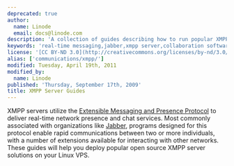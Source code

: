 ```yaml
---
deprecated: true
author:
  name: Linode
  email: docs@linode.com
description: 'A collection of guides describing how to run popular XMPP-based instant messaging systems on a Linux VPS.'
keywords: 'real-time messaging,jabber,xmpp server,collaboration software,chat software,linux jabber server'
license: '[CC BY-ND 3.0](http://creativecommons.org/licenses/by-nd/3.0/us/)'
alias: ['communications/xmpp/']
modified: Tuesday, April 19th, 2011
modified_by:
  name: Linode
published: 'Thursday, September 17th, 2009'
title: XMPP Server Guides
---
```


XMPP servers utilize the [Extensible Messaging and Presence Protocol](http://en.wikipedia.org/wiki/Xmpp) to deliver real-time network presence and chat services. Most commonly associated with organizations like [Jabber](http://www.jabber.org/), programs designed for this protocol enable rapid communications between two or more individuals, with a number of extensions available for interacting with other networks. These guides will help you deploy popular open source XMPP server solutions on your Linux VPS.
